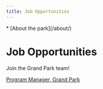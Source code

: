 ```yaml
---
title: Job Opportunities
---
```


<nav markdown="1">
* [About the park](/about/)
</nav>

Job Opportunities
=================

Join the Grand Park team!

[Program Manager, Grand Park](https://www.musiccenter.org/globalassets/documentspac/job-postings/program_manager__gp_jan2019.pdf)
